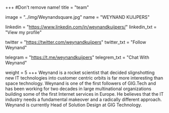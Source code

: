 +++
#Don't remove name!
title = "team"

image = "../img/Weynandsquare.jpg"
name = "WEYNAND KUIJPERS"

linkedin = "https://www.linkedin.com/in/weynandkuijpers/"
linkedin_txt = "View my profile"

twitter = "https://twitter.com/weynandkuijpers"
twitter_txt = "Follow Weynand"

telegram = "https://t.me/weynandkuijpers"
telegrem_txt = "Chat With Weynand"

weight = 5
+++
Weynand is a rocket scientist that decided slignshotting new IT technologies into customer centric orbits is far more interesting than space technology.  Weynand is one of the first followers of GIG.Tech and has been working for two decades in large multinational organizations building some of the first Internet services in Europe. He believes that the IT industry needs a fundamental makeover and a radically different approach. Weynand is currently Head of Solution Design at GIG Technology.
